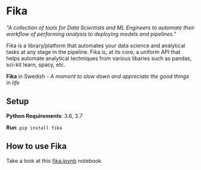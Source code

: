 # Fika

*"A collection of tools for Data Scientists and ML Engineers to automate their workflow of performing analysis to deploying models and pipelines."*

Fika is a library/platform that automates your data science and analytical tasks at any stage in the pipeline. Fika is, at its core, a uniform API that helps automate analytical techniques from various libaries such as pandas, sci-kit learn, spacy, etc.

**Fika** in Swedish - *A moment to slow down and appreciate the good things in life*

## Setup

**Python Requirements**: 3.6, 3.7

**Run**: `pip install fika`


## How to use Fika

Take a look at this [fika.ipynb](https://github.com/karthikraja95/fika/blob/master/examples/fika.ipynb) notebook
